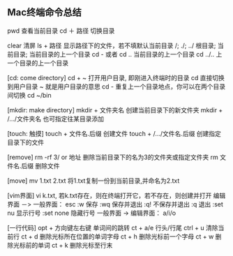 ## Mac终端命令总结


pwd                              查看当前目录
cd ＋ 路径                        切换目录

clear                            清屏
ls + 路径                         显示路径下的文件，若不填默认当前目录
/; ./; ../                       根目录; 当前目录; 当前目录的上一个目录
cd -  或者 cd ..                        当前目录的上一个目录
cd ../..                     上一个目录的上一个目录

[cd: come directory]
cd + ~                           打开用户目录, 即刚进入终端时的目录
cd                     直接切换到用户目录
~                      就是用户目录的意思
cd -                     重复上一个目录地点，你可以在两个目录间切换
cd ~/bin


[mkdir: make directory]
mkdir + 文件夹名                   创建当前目录下的新文件夹
mkdir + /…/文件夹名                也可指定往某目录添加
<link rel="stylesheet" href="https://www.cnblogs.com/nianqiantuling/cnblog.min.css" />
[touch: 触摸]
touch + 文件名.后缀                 创建文件
touch + /…/文件名.后缀              创建指定目录下的文件

[remove]
rm -rf 3/ or 地址                  删除当前目录下的名为3的文件夹或指定文件夹
rm 文件名.后缀                      删除文件

[move]
mv 1.txt 2.txt                    将1.txt复制一份到当前目录,并命名为2.txt

[vim界面]
vi k.txt, 若k.txt存在，则在终端打开它，若不存在，则创建并打开
编辑界面 －> 一般界面： esc
	:w 保存 :wq 保存并退出
	:q! 不保存并退出 :q 退出
	:set nu 显示行号
	:set none 隐藏行号
一般界面 -> 编辑界面： a/i/o


[一行代码]
opt + 方向键左右键                  单词间的跳转
ct + a/e                          行头/行尾
ctrl + u                          清除当前行
ct + d                            删除光标所在位置的单词字母
ct + h                            删除光标前一个字母
ct + w                            删除光标前的单词
ct + k                            删除光标至行末

